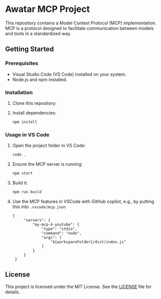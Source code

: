 # Awatar MCP Project

This repository contains a Model Context Protocol (MCP) implementation. MCP is a protocol designed to facilitate communication between models and tools in a standardized way.

## Getting Started

### Prerequisites

- Visual Studio Code (VS Code) installed on your system.
- Node.js and npm installed.

### Installation

1. Clone this repository:

2. Install dependencies:
   ```bash
   npm install
   ```

### Usage in VS Code

1. Open the project folder in VS Code:
   ```bash
   code .
   ```

2. Ensure the MCP server is running:
   ```bash
   npm start
   ```

3. Build it:
   ```bash
   npm run build
   ```

4. Use the MCP features in VSCode with GitHub copilot, e.g., by putting this into `.vscode/mcp.json`
   ```
   {
        "servers": {
            "my-mcp-4-youtube": {
                "type": "stdio",
                "command": "node",
                "args": [
                    "${workspaceFolder}/dist/index.js"
                ]
            }
        }
    }
   ```

## License

This project is licensed under the MIT License. See the [LICENSE](./LICENCE.md) file for details.